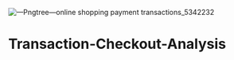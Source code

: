 ![—Pngtree—online shopping payment transactions_5342232](https://user-images.githubusercontent.com/91569726/176081461-8c0e6610-4f24-44ad-b20d-5af3754a6b63.png)
# Transaction-Checkout-Analysis
